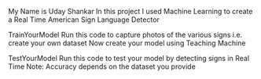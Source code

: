 My Name is Uday Shankar In this project I used Machine Learning to create a Real Time American Sign Language Detector

TrainYourModel Run this code to capture photos of the various signs i.e. create your own dataset
Now create your model using Teaching Machine

TestYourModel Run this code to test your model by detecting signs in Real Time
Note: Accuracy depends on the dataset you provide
